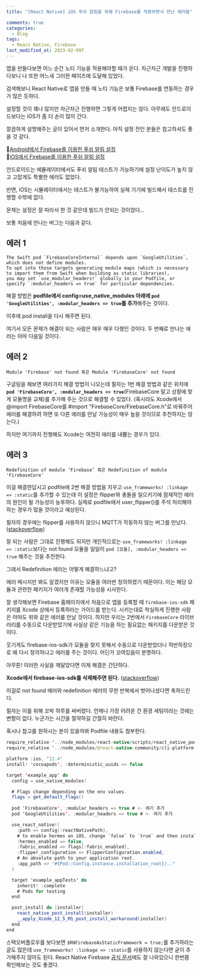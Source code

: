```yaml
---
title: "[React Native] iOS 푸쉬 알림을 위해 Firebase를 적용하면서 만난 에러들"

comments: true
categories:
  - Blog
tags:
  - React Native, Firebase
last_modified_at: 2023-02-09T
---
```


앱을 만들다보면 어느 순간 노티 기능을 적용해야할 때가 온다. 차근차근 개발을 진행하다보니 나 또한 어느새 그러한 페이즈에 도달해 있었다.

검색해보니 React Native로 앱을 만들 때 노티 기능은 보통 Firebase를 연동하는 경우가 많은 듯하다. 

설정할 것이 꽤나 많지만 차근차근 진행하면 그렇게 어렵지는 않다. 아무래도 안드로이드보다는 iOS가 좀 더 손이 많이 간다. 

깔끔하게 설명해주는 글이 있어서 먼저 소개한다. 아직 설정 전인 분들은 참고하셔도 좋을 것 같다. 

📍[Android에서 Firebase를 이용한 푸쉬 알림 설정](https://velog.io/@mayinjanuary/React-Native-Firebase-로-푸쉬-알림-구현하기-안드로이드-세팅)  
📍[iOS에서 Firebase를 이용한 푸쉬 알림 설정](https://velog.io/@mayinjanuary/React-Native-Firebase-로-푸쉬-알림-구현하기-2-IOS-앱-세팅하기)

안드로이드는 에뮬레이터에서도 푸쉬 알림 테스트가 가능하기에 설정 난이도가 높지 않고 고맙게도 특별한 에러도 없었다.  

반면, iOS는 시뮬레이터에서는 테스트가 불가능하여 실제 기기에 빌드해서 테스트를 진행할 수밖에 없다. 

문제는 설정은 잘 따라서 한 것 같은데 빌드가 안되는 것이었다...

보통 처음에 만나는 버그는 다음과 같다. 

## 에러 1
```
The Swift pod `FirebaseCoreInternal` depends upon `GoogleUtilities`, which does not define modules.
To opt into those targets generating module maps (which is necessary to import them from Swift when building as static libraries), 
you may set `use_modular_headers!` globally in your Podfile, or specify `:modular_headers => true` for particular dependencies.
```

해결 방법은 **podfile에서 config=use_native_modules 아래에 `pod 'GoogleUtilities', :modular_headers => true`를 추가**해주는 것이다. 

이후에 pod install을 다시 해주면 된다.

여기서 모든 문제가 해결이 되는 사람은 매우 매우 다행인 것이다. 두 번째로 만나는 에러는 아마 다음일 것이다.

## 에러 2
```
Module 'Firebase' not found 혹은 Module 'FirebaseCore' not found
```

구글링을 해보면 여러가지 해결 방법이 나오는데 필자는 1번 해결 방법과 같은 위치에 **`pod 'FirebaseCore', :modular_headers => true`**(FirebaseCore 말고 상황에 맞게 모듈명을 교체)를 추가해 주는 것으로 해결할 수 있었다. (혹시라도 Xcode에서 @import FirebaseCore를 #import "FirebaseCore/FirebaseCore.h"로 바꿔주어 에러를 해결하려 하면 또 다른 에러를 만날 가능성이 매우 높을 것이므로 추천하지는 않는다.)

하지만 여기까지 진행해도 Xcode는 여전히 에러를 내뿜는 경우가 있다. 

## 에러 3
```
Redefinition of module ‘Firebase’ 혹은 Redefinition of module 'FirebaseCore'
```

이걸 해결한답시고 podfile에 2번 해결 방법을 지우고 `use_frameworks! :linkage => :static`를 추가할 수 있는데 이 설정은 flipper와 충돌을 일으키기에 잠재적인 에러의 원인이 될 가능성이 농후하다. 실제로 podfile에서 user_flipper()를 주석 처리해야 하는 경우가 많을 것이라고 예상된다.

필자의 경우에는 flipper를 사용하지 않으니 MQTT가 작동하지 않는 버그를 만났다. ([stackoverflow](https://stackoverflow.com/questions/72289521/swift-pods-cannot-yet-be-integrated-as-static-libraries-firebasecoreinternal-lib))

잘 되는 사람은 그대로 진행해도 되지만 개인적으로는 `use_frameworks! :linkage => :static`보다는 not found 모듈을 일일이 `pod [모듈], :modular_headers => true` 해주는 것을 추천한다.

그래서 Redefinition 에러는 어떻게 해결하느냐고?

에러 메시지만 봐도 알겠지만 이유는 모듈을 여러번 정의하였기 때문이다. 이는 해당 모듈과 관련한 패키지가 여러개 존재할 가능성을 시사한다. 

잘 생각해보면 Firebase 홈페이지에서 처음으로 앱을 등록할 때 `firebase-ios-sdk` 패키지를 Xcode 상에서 등록하라는 가이드를 받는다. 시키는대로 착실하게 진행한 사람은 아마도 위와 같은 에러를 만날 것이다. 
하지만 우리는 2번에서 `FirebaseCore` 라이브러리를 수동으로 다운받았기에 사실상 같은 기능을 하는 필요없는 패키지를 다운받은 것이다. 

웃기게도 firebase-ios-sdk가 모듈을 찾지 못해서 수동으로 다운받았더니 적반하장으로 왜 다시 정의하냐고 에러를 주는 것이다. 어딘가 꼬여있음이 분명하다.

아무튼! 이러한 사실을 깨달았다면 이제 해결은 간단하다. 

**Xcode에서 firebase-ios-sdk를 삭제해주면 된다.** ([stackoverflow](https://stackoverflow.com/questions/70760326/flutter-on-ios-redefinition-of-module-firebase))

이걸로 not found 에러와 redefinition 에러의 무한 반복에서 벗어나셨다면 축하드린다.

필자는 이를 위해 꼬박 하루를 써버렸다. 언제나 가장 어려운 건 환경 세팅이라는 것에는 변함이 없다. 누군가는 시간을 절약하길 간절히 바란다.

혹시나 참고를 원하시는 분이 있을까봐 Podfile 내용도 첨부한다.

```java
require_relative '../node_modules/react-native/scripts/react_native_pods'
require_relative '../node_modules/@react-native-community/cli-platform-ios/native_modules'

platform :ios, '12.4'
install! 'cocoapods', :deterministic_uuids => false

target 'example_app' do
  config = use_native_modules!

  # Flags change depending on the env values.
  flags = get_default_flags()
  
  pod 'FirebaseCore', :modular_headers => true # <- 여기 추가
  pod 'GoogleUtilities', :modular_headers => true # <- 여기 추가

  use_react_native!(
    :path => config[:reactNativePath],
    # to enable hermes on iOS, change `false` to `true` and then install pods
    :hermes_enabled => false,
    :fabric_enabled => flags[:fabric_enabled],
    :flipper_configuration => FlipperConfiguration.enabled,
    # An absolute path to your application root.
    :app_path => "#{Pod::Config.instance.installation_root}/.."
  )

  target 'example_appTests' do
    inherit! :complete
    # Pods for testing
  end

  post_install do |installer|
    react_native_post_install(installer)
    __apply_Xcode_12_5_M1_post_install_workaround(installer)
  end
end
```

스택오버플로우를 보다보면 `$RNFirebaseAsStaticFramework = true;`를 추가하라는 글도 많은데 `use_frameworks! :linkage => :static`를 사용하지 않는다면 굳이 추가해주지 않아도 된다. React Native Firebase [공식 문서](https://rnfirebase.io)에도 잘 나와있으니 한번쯤 확인해보는 것도 좋겠다.




